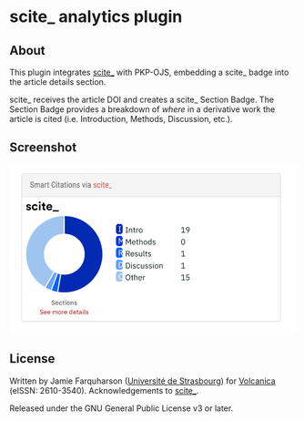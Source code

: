 # scite_ analytics plugin

## About

This plugin integrates [scite_](https://scite.ai/) with PKP-OJS, embedding a scite_ badge into the article details section.

scite_ receives the article DOI and creates a scite_ Section Badge. The Section Badge provides a breakdown of *where* in a derivative work the article is cited (i.e. Introduction, Methods, Discussion, etc.). 

## Screenshot

![screenshot](img/scite_screenshot.png)

## License

Written by Jamie Farquharson ([Université de Strasbourg](https://ites.unistra.fr/)) for [Volcanica](https://www.jvolcanica.org) (eISSN: 2610-3540). Acknowledgements to [scite_](https://scite.ai/).

Released under the GNU General Public License v3 or later.
